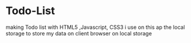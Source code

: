 # Todo-List
making Todo list with HTML5 ,Javascript, CSS3
i use on this ap the local storage to store  my data on client browser on local storage
